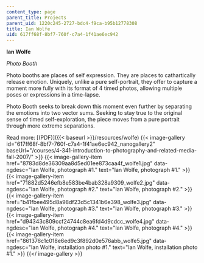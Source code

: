 ```yaml
---
content_type: page
parent_title: Projects
parent_uid: 1220c245-2727-bdc4-f9ca-b95b12778308
title: Ian Wolfe
uid: 617ff68f-8bf7-760f-c7a4-1f41ae6ec942
---
```


**Ian Wolfe**

_Photo Booth_

Photo booths are places of self expression. They are places to cathartically release emotion. Uniquely, unlike a pure self-portrait, they offer to capture a moment more fully with its format of 4 timed photos, allowing multiple poses or expressions in a time-lapse.

Photo Booth seeks to break down this moment even further by separating the emotions into two vector sums. Seeking to stay true to the original sense of timed self-exploration, the piece moves from a pure portrait through more extreme separations.

Read more: [(PDF)]({{< baseurl >}}/resources/wolfe)
{{< image-gallery id="617ff68f-8bf7-760f-c7a4-1f41ae6ec942_nanogallery2" baseUrl="/courses/4-341-introduction-to-photography-and-related-media-fall-2007/" >}}
{{< image-gallery-item href="8783d8de36309aa8d5ed01ee873caa4f_wolfe1.jpg" data-ngdesc="Ian Wolfe, photograph #1." text="Ian Wolfe, photograph #1." >}}
{{< image-gallery-item href="71882d5246efb8e583be4bab328a9309_wolfe2.jpg" data-ngdesc="Ian Wolfe, photograph #2." text="Ian Wolfe, photograph #2." >}}
{{< image-gallery-item href="b41fbee495d8a98df23d5c1341b6e398_wolfe3.jpg" data-ngdesc="Ian Wolfe, photograph #3." text="Ian Wolfe, photograph #3." >}}
{{< image-gallery-item href="d94343c809ccf24744c8ea6fd4d9cdcc_wolfe4.jpg" data-ngdesc="Ian Wolfe, photograph #4." text="Ian Wolfe, photograph #4." >}}
{{< image-gallery-item href="861376c1c018e6ed9c3f892d0e576abb_wolfe5.jpg" data-ngdesc="Ian Wolfe, installation photo #1." text="Ian Wolfe, installation photo #1." >}}
{{</ image-gallery >}}